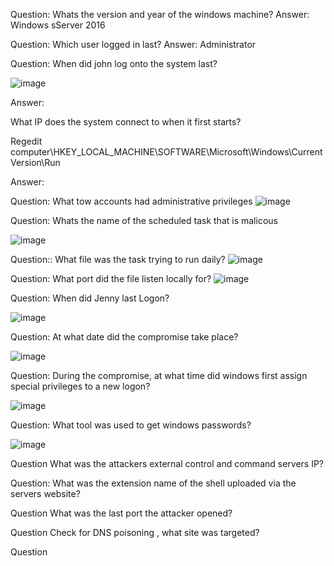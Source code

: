 Question: Whats the version and year of the windows machine?
Answer: Windows sServer 2016

Question: Which user logged in last?
Answer: Administrator

Question: When did john log onto the system last?

![image](https://github.com/Shawn-Nichol/TryHackMe/assets/30714313/57b11d81-3f88-4ee3-afef-788b2e8478da)

Answer: 


What IP does the system connect to when it first starts?

Regedit
computer\HKEY_LOCAL_MACHINE\SOFTWARE\Microsoft\Windows\CurrentVersion\Run

Answer:

Question: What tow accounts had administrative privileges
![image](https://github.com/Shawn-Nichol/TryHackMe/assets/30714313/ff07958d-4aae-4941-a1d4-e649dffc27dc)


Question: Whats the name of the scheduled task that is malicous

![image](https://github.com/Shawn-Nichol/TryHackMe/assets/30714313/5a0c02b1-e937-4193-bc23-06d30cd5bc73)


Question:: What file was the task trying to run daily?
![image](https://github.com/Shawn-Nichol/TryHackMe/assets/30714313/99cdfaec-635a-4a7e-9356-0c175c10be22)

Question: What port did the file listen locally for?
![image](https://github.com/Shawn-Nichol/TryHackMe/assets/30714313/99cdfaec-635a-4a7e-9356-0c175c10be22)


Question: When did Jenny last Logon?

![image](https://github.com/Shawn-Nichol/TryHackMe/assets/30714313/67e37dcb-c8b2-462b-b407-5919e2f77ee3)


Question: At what date did the compromise take place?

![image](https://github.com/Shawn-Nichol/TryHackMe/assets/30714313/965103a3-f21f-4456-bb46-b3b30bea22a4)



Question: During the compromise, at what time did windows first assign special privileges to a new logon?

![image](https://github.com/Shawn-Nichol/TryHackMe/assets/30714313/125a9261-879c-4493-a071-bc96c58f4a22)


Question: What tool was used to get windows passwords?

![image](https://github.com/Shawn-Nichol/TryHackMe/assets/30714313/72fd7b8e-3af1-4e6c-8df3-b887b88221ef)


Question What was the attackers external control and command servers IP?




Question: What was the extension name of the shell uploaded via the servers website?

Question What was the last port the attacker opened?

Question Check for DNS poisoning , what site was targeted?


Question
